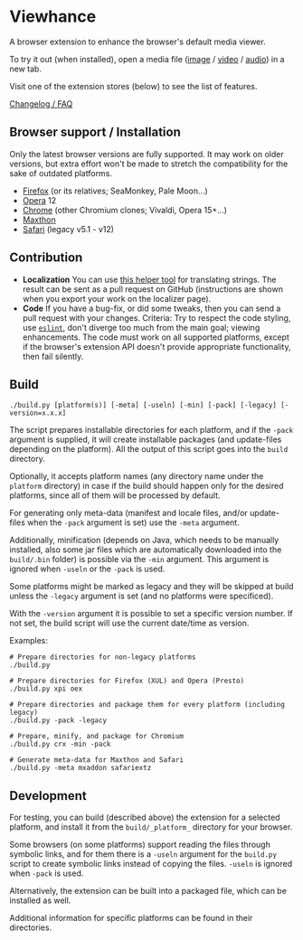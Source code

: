 # Viewhance #

A browser extension to enhance the browser's default media viewer.

To try it out (when installed), open a media file ([image](https://upload.wikimedia.org/wikipedia/commons/e/ec/StLouisArchMultExpToneMapped.jpg) / [video](https://upload.wikimedia.org/wikipedia/commons/d/de/Hdr_time_lapse_montage.ogv) / [audio](https://upload.wikimedia.org/wikipedia/en/3/3d/Sample_of_Daft_Punk's_Da_Funk.ogg)) in a new tab.

Visit one of the extension stores (below) to see the list of features.

[Changelog / FAQ](https://tiny.cc/Viewhance)

## Browser support / Installation ##
Only the latest browser versions are fully supported. It may work on older versions, but extra effort won't be made to stretch the compatibility for the sake of outdated platforms.

- [Firefox](https://addons.mozilla.org/addon/viewhance/) (or its relatives; SeaMonkey, Pale Moon...)
- [Opera](https://tiny.cc/Viewhance-oex) 12
- [Chrome](https://chrome.google.com/webstore/detail/impppjchnpfgknmbaaghfeopcgfoilac) (other Chromium clones; Vivaldi, Opera 15+...)
- [Maxthon](http://extension.maxthon.com/detail/index.php?view_id=2527)
- [Safari](https://tiny.cc/Viewhance-safariextz) (legacy v5.1 - v12)

## Contribution ##
- **Localization** You can use [this helper tool](https://deathamns.github.io/Viewhance/localizer.html) for translating strings. The result can be sent as a pull request on GitHub (instructions are shown when you export your work on the localizer page).
- **Code** If you have a bug-fix, or did some tweaks, then you can send a pull request with your changes. Criteria: Try to respect the code styling, use [`eslint`](http://eslint.org/), don't diverge too much from the main goal; viewing enhancements.
The code must work on all supported platforms, except if the browser's extension API doesn't provide appropriate functionality, then fail silently.

## Build ##
```
./build.py [platform(s)] [-meta] [-useln] [-min] [-pack] [-legacy] [-version=x.x.x]
```

The script prepares installable directories for each platform, and if the `-pack` argument is supplied, it will create installable packages (and update-files depending on the platform). All the output of this script goes into the `build` directory.

Optionally, it accepts platform names (any directory name under the `platform` directory) in case if the build should happen only for the desired platforms, since all of them will be processed by default.

For generating only meta-data (manifest and locale files, and/or update-files when the `-pack` argument is set) use the `-meta` argument.

Additionally, minification (depends on Java, which needs to be manually installed, also some jar files which are automatically downloaded into the `build/.bin` folder) is possible via the `-min` argument. This argument is ignored when `-useln` or the `-pack` is used.

Some platforms might be marked as legacy and they will be skipped at build unless the `-legacy` argument is set (and no platforms were specificed).

With the `-version` argument it is possible to set a specific version number. If not set, the build script will use the current date/time as version.

Examples:
```
# Prepare directories for non-legacy platforms
./build.py

# Prepare directories for Firefox (XUL) and Opera (Presto)
./build.py xpi oex

# Prepare directories and package them for every platform (including legacy)
./build.py -pack -legacy

# Prepare, minify, and package for Chromium
./build.py crx -min -pack

# Generate meta-data for Maxthon and Safari
./build.py -meta mxaddon safariextz
```

## Development ##
For testing, you can build (described above) the extension for a selected platform, and install it from the `build/_platform_` directory for your browser.

Some browsers (on some platforms) support reading the files through symbolic links, and for them there is a `-useln` argument for the `build.py` script to create symbolic links instead of copying the files. `-useln` is ignored when `-pack` is used.

Alternatively, the extension can be built into a packaged file, which can be installed as well.

Additional information for specific platforms can be found in their directories.
